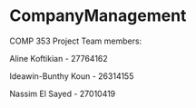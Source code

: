 # CompanyManagement

COMP 353 Project
Team members:

Aline Koftikian - 27764162

Ideawin-Bunthy Koun - 26314155

Nassim El Sayed - 27010419
